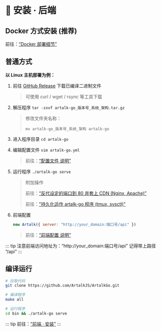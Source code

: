 # 🥽 安装 · 后端

## Docker 方式安装 (推荐)

前往：[“Docker 部署细节”](/guide/backend/docker.md)

## 普通方式

**以 Linux 主机部署为例：**

1. 前往 [GitHub Release](https://github.com/ArtalkJS/ArtalkGo/releases) 下载已编译二进制文件
   > 可使用 curl / wget / rsync 等工具下载
2. 解压程序 `tar -zxvf artalk-go_版本号_系统_架构.tar.gz`
   > 修改文件夹名称：
   > 
   > `mv artalk-go_版本号_系统_架构 artalk-go`
3. 进入程序目录 `cd artalk-go`
4. 编辑配置文件 `vim artalk-go.yml`
   > 前往：[“配置文件 说明”](/guide/backend/config.html)
5. 运行程序 `./artalk-go serve`
   > 附加操作
   >
   > 前往：[“反代设定的端口到 80 并套上 CDN (Nginx, Apache)”](/guide/backend/reverse-proxy.md)
   >
   > 前往：["持久化运作 artalk-go 程序 (tmux, sysctl)"](/guide/backend/daemon.md)
6. 前端配置

    ```js
    new Artalk({ server: "http://your_domain:端口号/api" })
    ```
   > 前往：[“前端配置 说明”](/guide/frontend/config.html)

::: tip
注意前端访问地址为：“http://your_domain:端口号/api” 记得带上路径 “/api”
:::

## 编译运行

```bash
# 拉取代码
git clone https://github.com/ArtalkJS/ArtalkGo.git

# 编译程序
make all

# 运行程序
cd bin && ./artalk-go serve
```

::: tip
前往：[“前端 · 安装”](/guide/frontend/install.md)
:::
